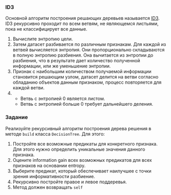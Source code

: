 ### ID3

Основной алгоритм построения решающих деревьев называется [ID3](https://en.wikipedia.org/wiki/ID3_algorithm). ID3 рекурсивно проходит по всем ветвям, не являющемся листьями, пока не классифицирует все данные.

1. Вычислите энтропию цели.
2. Затем датасет разбивается по различным признакам. Для каждой из ветвей вычисляется энтропия. Они пропорционально складываются в полную энтропию разбиения. Она вычитается из энтропии до разбиения, что в результате дает количество полученной информации, или же уменьшение энтропии.
3. Признак с наибольшим количеством получаемой информации становится решающим узлом, датасет делится на ветви согласно обладанию объектов данным признаком, процесс повторяется для каждой ветви.
4. - Ветвь с энтропией 0 является листом.
   - Ветвь с энтропией больше 0 требует дальнейшего деления.


### Задание

Реализуйте рекурсивный алгоритм построения дерева решения в методе `build` класса `DecisionTree`.
Для этого:

1. Постройте все возможные предикаты для конкретного признака.
 Для этого нужно определить уникальные значения данного признака.
2. Оцените information gain всех возможных предикатов для всех признаков на основании entropy.
3. Выберите предикат, который обеспечивает наилучшее с точки зрения информативности разбиение.
4. Рекурсивно постройте правое и левое поддеревья.
5. Метод должен возвращать `self`
